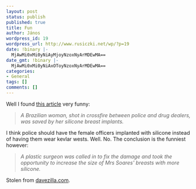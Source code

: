 ```yaml
---
layout: post
status: publish
published: true
title: Fun
author: János
wordpress_id: 19
wordpress_url: http://www.rusiczki.net/wp/?p=19
date: !binary |-
  MjAwMi0xMi0yNiAyMjoyNzoxNyArMDEwMA==
date_gmt: !binary |-
  MjAwMi0xMi0yNiAxOToyNzoxNyArMDEwMA==
categories:
- General
tags: []
comments: []
---
```

<p>Well I found <a href="http://www.orange-today.co.uk/news/story/sm_732378.html?menu=news.quirkies" title=":)">this article</a> very funny:</p>
<blockquote><p><i>A Brazilian woman, shot in crossfire between police and drug dealers, was saved by her silicone breast implants.</i></p></blockquote>
<p>I think police should have the female officers implanted with silicone instead of having them wear kevlar wests. Well. No. The conclusion is the funniest however:</p>
<blockquote><p><i>A plastic surgeon was called in to fix the damage and took the opportunity to increase the size of Mrs Soares' breasts with more silicone.</i></p></blockquote>
<p>Stolen from <a href="http://www.davezilla.com/" title="davezilla.com">davezilla.com</a>.</p>
